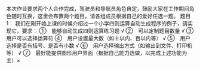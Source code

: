 本次作业要求两个人合作完成，驾驶员和导航员角色自定，鼓励大家在工作期间角色随时互换，这里会布置两个题目，请各组成员根据自己的爱好任选一题。
题目1：
我们在刚开始上课的时候介绍过一个小学四则运算自动生成程序的例子，请实现它，要求：
①　能够自动生成四则运算练习题  √
②　可以定制题目数量   √
③　用户可以选择运算符
④　用户设置最大数（如十以内、百以内等）   √
⑤　用户选择是否有括号、是否有小数     √
⑥　用户选择输出方式（如输出到文件、打印机等）   √
⑦　最好能提供图形用户界面（根据自己能力选做，以完成上述功能为主）×


